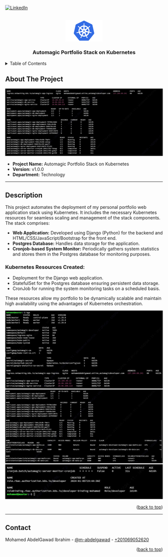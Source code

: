 <a name="readme-top"></a>

[![LinkedIn][linkedin-shield]][linkedin-url]

<!-- PROJECT LOGO -->
<br />
<div align="center">
  <img src="readme_files/logo.png" alt="Logo" width="120">
  <h3 align="center">Automagic Portfolio Stack on Kubernetes</h3>
</div>

<!-- TABLE OF CONTENTS -->
<details>
  <summary>Table of Contents</summary>
  <ol>
    <li><a href="#about-the-project">About The Project</a></li>
    <li><a href="#description">Description</a></li>
    <li><a href="#contact">Contact</a></li>
  </ol>
</details>

<!-- ABOUT THE PROJECT -->
## About The Project

<img src="readme_files/cover.jpg" alt="Cover Image">

* **Project Name:** Automagic Portfolio Stack on Kubernetes
* **Version:** v1.0.0
* **Department:** Technology

---

## Description

This project automates the deployment of my personal portfolio web application stack using Kubernetes. It includes the necessary Kubernetes resources for seamless scaling and management of the stack components. The stack comprises:

* **Web Application:** Developed using Django (Python) for the backend and HTML/CSS/JavaScript/Bootstrap for the front end.
* **Postgres Database:** Handles data storage for the application.
* **Cronjob-based System Monitor:** Periodically gathers system statistics and stores them in the Postgres database for monitoring purposes.

### Kubernetes Resources Created:

- Deployment for the Django web application.
- StatefulSet for the Postgres database ensuring persistent data storage.
- CronJob for running the system monitoring tasks on a scheduled basis.

These resources allow my portfolio to be dynamically scalable and maintain high availability using the advantages of Kubernetes orchestration.

<img src="readme_files/1.jpg">
<img src="readme_files/2.jpg">
<img src="readme_files/3.jpg">

<p align="right">(<a href="#readme-top">back to top</a>)</p>

---

## Contact

Mohamed AbdelGawad Ibrahim - [@m-abdelgawad](https://www.linkedin.com/in/m-abdelgawad/) - <a href="tel:+201069052620">+201069052620</a>

<p align="right">(<a href="#readme-top">back to top</a>)</p>

<!-- MARKDOWN LINKS & IMAGES -->
[linkedin-shield]: https://img.shields.io/badge/-LinkedIn-black.svg?style=for-the-badge&logo=linkedin&colorB=555
[linkedin-url]: https://www.linkedin.com/in/m-abdelgawad/
